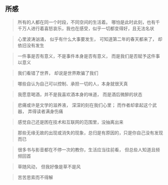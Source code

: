 ## 所感

> 所有的人都在同一个时段，不同空间的生活着。 哪怕是此时此刻，也有千千万人进行着喜怒哀乐，我也在感受，似乎一切都变得好，且无法名状

> 心里波涛汹涌， 似乎有什么大事要发生， 可知道第二年的春天都来了， 却依旧没有发生

> 一件事是否有意义，不是事件本身是否有意义， 而是我们是否赋予这件事以意义

> 我们看错了世界， 却说是世界欺骗了我们

> 哪些自认为自己可以控制、承担一切的人，本身就很天真

> 我愿意喝酒，并不是我喜欢酒本身的味道， 而是酒后微醉的状态

> 悲痛或许是文学的滋养液， 深深的刻在我们心里； 而作者却拿起这个武器， 弄得读者满身伤痛

> 感觉自己还是困在技术和互联网的范围里，没抽离出来

> 那些无缘无故的出现或消失的现象，总归是有原因的，只是你自己没有发现而已

> 很多书与影音都在不停一次的教你，生活应当往前看， 但总些人知道且频频回首
 
> 草随风动， 但我好像是草不是风

> 苦苦思索而不得解
